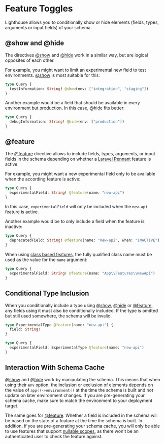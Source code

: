 # Feature Toggles

Lighthouse allows you to conditionally show or hide elements (fields, types, arguments or input fields) of your schema.

## @show and @hide

The directives [@show](../api-reference/directives.md#show) and [@hide](../api-reference/directives.md#hide)
work in a similar way, but are logical opposites of each other.

For example, you might want to limit an experimental new field to test environments.
[@show](../api-reference/directives.md#show) is most suitable for this:

```graphql
type Query {
  testInformation: String! @show(env: ["integration", "staging"])
}
```

Another example would be a field that should be available in every environment but production.
In this case, [@hide](../api-reference/directives.md#hide) fits better:

```graphql
type Query {
  debugInformation: String! @hide(env: ["production"])
}
```

## @feature

The [@feature](../api-reference/directives.md#feature) directive allows to include fields, types, arguments, or input fields in the schema
depending on whether a [Laravel Pennant](https://laravel.com/docs/pennant) feature is active.

For example, you might want a new experimental field only to be available when the according feature is active:

```graphql
type Query {
  experimentalField: String! @feature(name: "new-api")
}
```

In this case, `experimentalField` will only be included when the `new-api` feature is active.

Another example would be to only include a field when the feature is inactive:

```graphql
type Query {
  deprecatedField: String! @feature(name: "new-api", when: "INACTIVE")
}
```

When using [class based features](https://laravel.com/docs/pennant#class-based-features),
the fully qualified class name must be used as the value for the `name` argument:

```graphql
type Query {
  experimentalField: String! @feature(name: "App\\Features\\NewApi")
}
```

## Conditional Type Inclusion

When you conditionally include a type using [@show](../api-reference/directives.md#show), [@hide](../api-reference/directives.md#hide) or [@feature](../api-reference/directives.md#feature),
any fields using it must also be conditionally included.
If the type is omitted but still used somewhere, the schema will be invalid.

```graphql
type ExperimentalType @feature(name: "new-api") {
  field: String!
}

type Query {
  experimentalField: ExperimentalType @feature(name: "new-api")
}
```

## Interaction With Schema Cache

[@show](../api-reference/directives.md#show) and [@hide](../api-reference/directives.md#hide) work by manipulating the schema.
This means that when using their `env` option, the inclusion or exclusion of elements depends on the value
of `app()->environment()` at the time the schema is built and not update on later environment changes.
If you are pre-generating your schema cache, make sure to match the environment to your deployment target.

The same goes for [@feature](../api-reference/directives.md#feature). Whether a field is included in the schema will be
based on the state of a feature at the time the schema is built. In addition, if you are pre-generating your schema cache,
you will only be able to use features that support [nullable scopes](https://laravel.com/docs/pennant#nullable-scope),
as there won't be an authenticated user to check the feature against.
